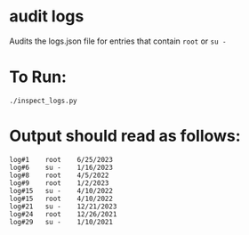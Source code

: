 # audit logs
Audits the logs.json file for entries that contain `root` or `su -`

# To Run:
`./inspect_logs.py`

# Output should read as follows:
```
log#1 	 root 	 6/25/2023
log#6 	 su - 	 1/16/2023
log#8 	 root 	 4/5/2022
log#9 	 root 	 1/2/2023
log#15 	 su - 	 4/10/2022
log#15 	 root 	 4/10/2022
log#21 	 su - 	 12/21/2023
log#24 	 root 	 12/26/2021
log#29 	 su - 	 1/10/2021
```
